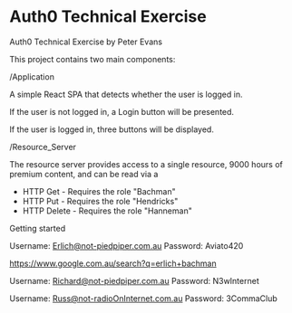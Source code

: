 # Auth0 Technical Exercise

Auth0 Technical Exercise by Peter Evans

This project contains two main components:

/Application

A simple React SPA that detects whether the user is logged in.

If the user is not logged in, a Login button will be presented.

If the user is logged in, three buttons will be displayed.

/Resource_Server

The resource server provides access to a single resource, 9000 hours of premium content, and can be read via a

- HTTP Get - Requires the role "Bachman"
- HTTP Put - Requires the role "Hendricks"
- HTTP Delete - Requires the role "Hanneman"

Getting started

Username: Erlich@not-piedpiper.com.au
Password: Aviato420

https://www.google.com.au/search?q=erlich+bachman

Username: Richard@not-piedpiper.com.au
Password: N3wInternet

Username: Russ@not-radioOnInternet.com.au
Password: 3CommaClub
